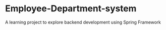 # Employee-Department-system
A learning project to explore backend development using Spring Framework
